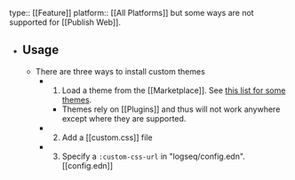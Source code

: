 type:: [[Feature]]
platform:: [[All Platforms]] but some ways are not supported for [[Publish Web]].

- ## Usage
	- There are three ways to install custom themes
		- 1. Load a theme from the [[Marketplace]]. See [this list for some themes](https://github.com/logseq/awesome-logseq#css-themes).
			- Themes rely on [[Plugins]] and thus will not work anywhere except where they are supported.
		- 2. Add a [[custom.css]] file
		- 3. Specify a `:custom-css-url` in "logseq/config.edn". [[config.edn]]
